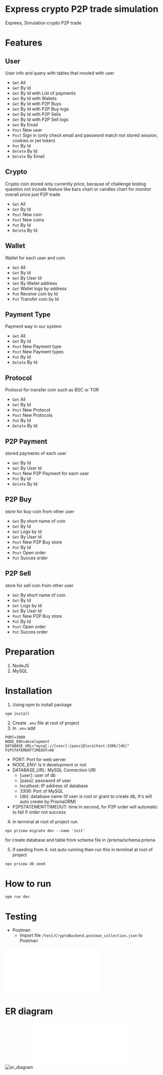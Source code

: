 # Express crypto P2P trade simulation

Exprees, Simulation crypto P2P trade

# Features
  
## User
User info and query with tables that involed with user
* `Get` All
* `Get` By Id
* `Get` By Id with List of payments
* `Get` By Id with Wallets
* `Get` By Id with P2P Buys
* `Get` By Id with P2P Buy logs
* `Get` By Id with P2P Sells
* `Get` By Id with P2P Sell logs
* `Get` By Email
* `Post` New user
* `Post` Sign in (only check email and password match not stored session, cookies or jwt token)
* `Put` By Id
* `Delete` By Id
* `Delete` By Email
  
## Crypto
Crypto coin stored only currently price, because of challenge testing question not include feature like bars chart or candles chart for monitor overall price just P2P trade
* `Get` All
* `Get` By Id
* `Post` New coin
* `Post` New coins
* `Put` By Id
* `Delete` By Id
  
## Wallet
Wallet for each user and coin
* `Get` All
* `Get` By Id
* `Get` By User Id
* `Get` By Wallet address
* `Get` Wallet logs by address
* `Put` Receive coin by Id
* `Put` Transfer coin by Id
  
## Payment Type
Payment way in our system
* `Get` All
* `Get` By Id
* `Post` New Payment type
* `Post` New Payment types
* `Put` By Id
* `Delete` By Id

## Protocol
Protocol for transfer coin such as BSC or TOR
* `Get` All
* `Get` By Id
* `Post` New Protocol
* `Post` New Protocols
* `Put` By Id
* `Delete` By Id
  
## P2P Payment
stored payments of each user
* `Get` By Id
* `Get` By User Id
* `Post` New P2P Payment for each user
* `Put` By Id
* `Delete` By Id
  
## P2P Buy
store for buy coin from other user
* `Get` By short name of coin
* `Get` By Id
* `Get` Logs by Id
* `Get` By User Id
* `Post` New P2P Buy store
* `Put` By Id
* `Post` Open order
* `Put` Succes order

## P2P Sell
store for sell coin from other user
* `Get` By short name of coin
* `Get` By Id
* `Get` Logs by Id
* `Get` By User Id
* `Post` New P2P Buy store
* `Put` By Id
* `Post` Open order
* `Put` Succes order

# Preparation
1. NodeJS
2. MySQL

# Installation
1. Using npm to install package
```bash
npm install
```
2. Create `.env` file at root of project
3. In `.env` add
```
PORT=3000
NODE_ENV=development
DATABASE_URL="mysql://[user]:[pass]@localhost:3306/[db]"
P2PSTATEMENTTIMEOUT=60
```
- PORT: Port for web server
- NODE_ENV: Is it development or not
- DATABASE_URL: MySQL Connection URI
	* [user]: user of db
	* [pass]: password of user
	* localhost: IP address of database
	* 3306: Port of MySQL
	* [db]: database name (If user is root or grant to create db, It's will auto create by PrismaORM)
- P2PSTATEMENTTIMEOUT: time in second, for P2P order will automatic to fail if order not success
4. In terminal at root of project run
```
npx prisma migrate dev --name 'init'
```
for create database and table from schema file in /prisma/schema.prisma
  
5. if seeding from 4. not auto running then run this in  terminal at root of project
```
npx prisma db seed
```

# How to run
```
npm run dev
```

# Testing
- Postman
	* Import file `/test/CryptoBackend.postman_collection.json` to Postman
  
![More detail](./test/README.md)

# ER diagram
![er_diagram](https://github.com/MeRrai333/express_be_p2p_crypto_simulation_api/blob/main/diagram/ER_diagram.svg?raw=true)
![More detail](./diagram/README.md)
